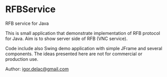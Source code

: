 # RFBService
RFB service for Java

This is small application that demonstrate implementation of RFB protocol for Java. Aim is to show server side of RFB (VNC service).

Code include also Swing demo application with simple JFrame and several components. The ideas presented here are not for commercial or production use.

Author: igor.delac@gmail.com
